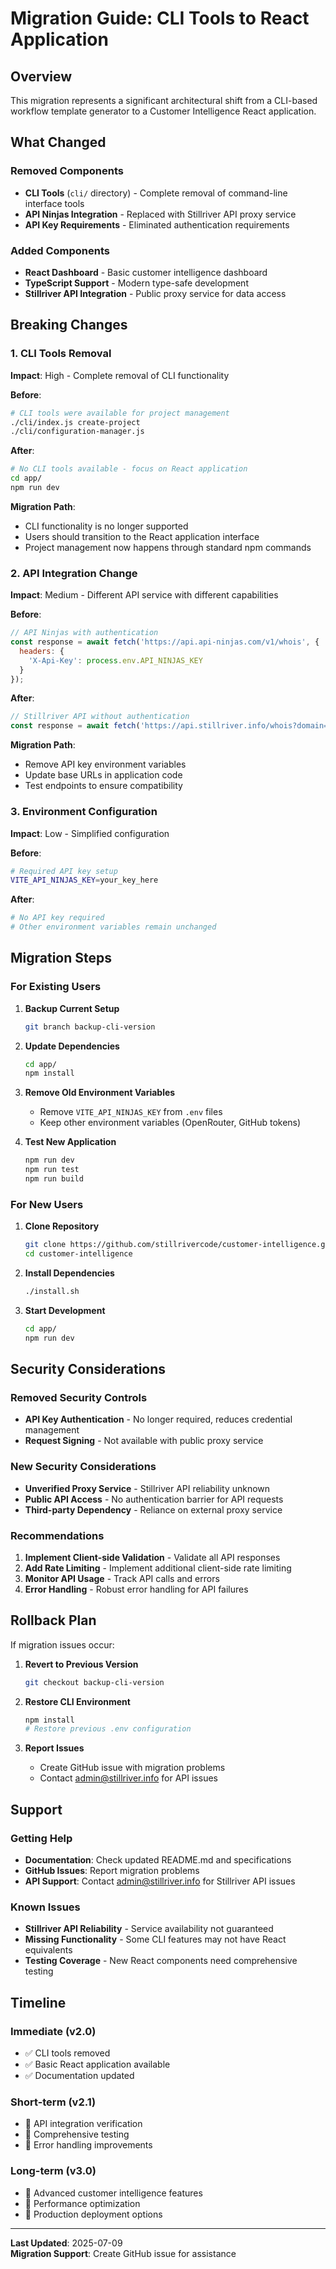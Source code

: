 # Migration Guide: CLI Tools to React Application

## Overview

This migration represents a significant architectural shift from a CLI-based workflow template generator to a Customer Intelligence React application.

## What Changed

### Removed Components
- **CLI Tools** (`cli/` directory) - Complete removal of command-line interface tools
- **API Ninjas Integration** - Replaced with Stillriver API proxy service
- **API Key Requirements** - Eliminated authentication requirements

### Added Components
- **React Dashboard** - Basic customer intelligence dashboard
- **TypeScript Support** - Modern type-safe development
- **Stillriver API Integration** - Public proxy service for data access

## Breaking Changes

### 1. CLI Tools Removal
**Impact**: High - Complete removal of CLI functionality

**Before**:
```bash
# CLI tools were available for project management
./cli/index.js create-project
./cli/configuration-manager.js
```

**After**:
```bash
# No CLI tools available - focus on React application
cd app/
npm run dev
```

**Migration Path**:
- CLI functionality is no longer supported
- Users should transition to the React application interface
- Project management now happens through standard npm commands

### 2. API Integration Change
**Impact**: Medium - Different API service with different capabilities

**Before**:
```javascript
// API Ninjas with authentication
const response = await fetch('https://api.api-ninjas.com/v1/whois', {
  headers: {
    'X-Api-Key': process.env.API_NINJAS_KEY
  }
});
```

**After**:
```javascript
// Stillriver API without authentication
const response = await fetch('https://api.stillriver.info/whois?domain=example.com');
```

**Migration Path**:
- Remove API key environment variables
- Update base URLs in application code
- Test endpoints to ensure compatibility

### 3. Environment Configuration
**Impact**: Low - Simplified configuration

**Before**:
```bash
# Required API key setup
VITE_API_NINJAS_KEY=your_key_here
```

**After**:
```bash
# No API key required
# Other environment variables remain unchanged
```

## Migration Steps

### For Existing Users

1. **Backup Current Setup**
   ```bash
   git branch backup-cli-version
   ```

2. **Update Dependencies**
   ```bash
   cd app/
   npm install
   ```

3. **Remove Old Environment Variables**
   - Remove `VITE_API_NINJAS_KEY` from `.env` files
   - Keep other environment variables (OpenRouter, GitHub tokens)

4. **Test New Application**
   ```bash
   npm run dev
   npm run test
   npm run build
   ```

### For New Users

1. **Clone Repository**
   ```bash
   git clone https://github.com/stillrivercode/customer-intelligence.git
   cd customer-intelligence
   ```

2. **Install Dependencies**
   ```bash
   ./install.sh
   ```

3. **Start Development**
   ```bash
   cd app/
   npm run dev
   ```

## Security Considerations

### Removed Security Controls
- **API Key Authentication** - No longer required, reduces credential management
- **Request Signing** - Not available with public proxy service

### New Security Considerations
- **Unverified Proxy Service** - Stillriver API reliability unknown
- **Public API Access** - No authentication barrier for API requests
- **Third-party Dependency** - Reliance on external proxy service

### Recommendations
1. **Implement Client-side Validation** - Validate all API responses
2. **Add Rate Limiting** - Implement additional client-side rate limiting
3. **Monitor API Usage** - Track API calls and errors
4. **Error Handling** - Robust error handling for API failures

## Rollback Plan

If migration issues occur:

1. **Revert to Previous Version**
   ```bash
   git checkout backup-cli-version
   ```

2. **Restore CLI Environment**
   ```bash
   npm install
   # Restore previous .env configuration
   ```

3. **Report Issues**
   - Create GitHub issue with migration problems
   - Contact admin@stillriver.info for API issues

## Support

### Getting Help
- **Documentation**: Check updated README.md and specifications
- **GitHub Issues**: Report migration problems
- **API Support**: Contact admin@stillriver.info for Stillriver API issues

### Known Issues
- **Stillriver API Reliability** - Service availability not guaranteed
- **Missing Functionality** - Some CLI features may not have React equivalents
- **Testing Coverage** - New React components need comprehensive testing

## Timeline

### Immediate (v2.0)
- ✅ CLI tools removed
- ✅ Basic React application available
- ✅ Documentation updated

### Short-term (v2.1)
- 🔄 API integration verification
- 🔄 Comprehensive testing
- 🔄 Error handling improvements

### Long-term (v3.0)
- 📅 Advanced customer intelligence features
- 📅 Performance optimization
- 📅 Production deployment options

---

**Last Updated**: 2025-07-09  
**Migration Support**: Create GitHub issue for assistance